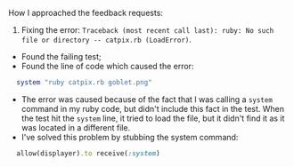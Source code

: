 How I approached the feedback requests:

1. Fixing the error: `Traceback (most recent call last): ruby: No such file or directory -- catpix.rb (LoadError)`.
  * Found the failing test;
  * Found the line of code which caused the error:

  ```ruby
    system "ruby catpix.rb goblet.png"
  ```

  * The error was caused because of the fact that I was calling a `system` command in my ruby code, but didn't include this fact in the test. When the test hit the `system` line, it tried to load the file, but it didn't find it as it was located in a different file.
  * I've solved this problem by stubbing the system command:

  ```ruby
    allow(displayer).to receive(:system)
  ```
